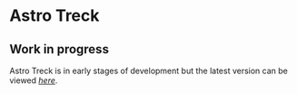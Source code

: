 # Astro Treck

## Work in progress

Astro Treck is in early stages of development but the latest version can be viewed _[here](https://ertingel.github.io/Astro-Trek/)_.
